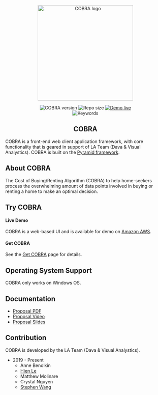 <p align="center"><img width="300" src="https://github.com/hvan6/cobraproject/tree/master/assets/imgs/cobralogo.png" alt="COBRA logo"></p>
<p align="center">
  <img src="https://img.shields.io/badge/cobra%20version-1.0.0-blue" alt="COBRA version">
  <img src="https://img.shields.io/badge/repo%20size-174MB-blue" alt="Repo size">
  <a href="http://ec2-54-183-131-70.us-west-1.compute.amazonaws.com/"><img src="https://img.shields.io/badge/demo-live-green" alt="Demo live"></a>
  <br>
  <img src="https://img.shields.io/badge/keywords-Python%2C%20D3%2C%20PyramidFramework-blue" alt="Keywords">
</p>
<h2 align="center">COBRA</h2>

COBRA is a front-end web client application framework, with core functionality that is geared in support of LA Team (Dava & Visual Analystics). COBRA is built on the [Pyramid framework](https://trypyramid.com/).

## About COBRA
The Cost of Buying/Renting Algorithm (COBRA) to help home-seekers process the overwhelming amount of data points involved in buying or renting a home to make an optimal decision.

## Try COBRA
#### Live Demo
COBRA is a web-based UI and is available for demo on [Amazon AWS](http://ec2-54-183-131-70.us-west-1.compute.amazonaws.com/).

#### Get COBRA
See the [Get COBRA](https://github.com/hvan6/cobraproject/blob/master/GetCobra.md) page for details.

## Operating System Support
COBRA only works on Windows OS.

## Documentation
* [Proposal PDF](https://github.com/hvan6/cobraproject/tree/master/assets/docs/team25proposal.pdf)
* [Proposal Video](https://github.com/hvan6/cobraproject/tree/master/assets/docs/team25proposal.mp4)
* [Proposal Slides](https://github.com/hvan6/cobraproject/tree/master/assets/docs/team25slides.pdf)

## Contribution
COBRA is developed by the LA Team (Dava & Visual Analystics).
* 2019 - Present
  * Anne Benolkin
  * [Hien Le](https://github.com/hvan6)
  * Matthew Molinare
  * Crystal Nguyen
  * [Stephen Wang](http://stephenwang.me/)
